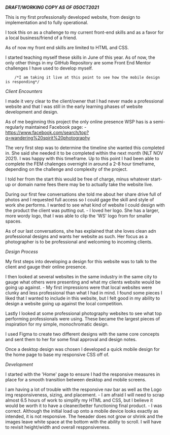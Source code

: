 ***DRAFT/WORKING COPY AS OF 05OCT2021***

This is my first professionally developed website, from design to implementation and to fully operational. 

I took this on as a challenge to my current front-end skills and as a favor for a local business/friend of a friend. 

As of now my front end skills are limited to HTML and CSS. 

I started teaching myself these skills in June of this year. As of now, the only other things in my GitHub Repository are some Front End Mentor challenges I have used to develop myself.

        /*I am taking it live at this point to see how the mobile design is responding*/



*Client Encounters*

I made it very clear to the client/owner that I had never made a professional website and that I was still in the early learning phases of website development and design.

As of me beginning this project the only online presence WSP has is a semi-regularly maintained Facebook page:
                - https://www.facebook.com/search/top?q=wandering%20spirit%20photography

The very first step was to determine the timeline she wanted this completed in. She said she needed it to be completed within the next month (NLT NOV 2021). I was happy with this timeframe. Up to this point I had been able to complete the FEM chalenges overnight in around a 2-8 hour timeframe, depending on the challenge and complexity of the project.

I told her from the start this would be free of charge, minus whatever start-up or domain name fees there may be to actually take the website live.

During our first few conversations she told me about her share drive full of photos and I requested full access so I could gage the skill and style of work she performs. I wanted to see what kind of website I could design with the product the client was putting out.
                - I loved her logo. She has a larger, more wordy logo, that I was able to clip the 'WS' logo from for smaller spaces.

As of our last conversations, she has explained that she loves clean adn professional designs and wants her website as such. Her focus as a photographer is to be professional and welcoming to incoming clients.



*Design Process*

My first steps into developing a design for this website was to talk to the client and gauge their online presence.

I then looked at several websites in the same industry in the same city to gauge what others were presenting and what my clients website would be going up against.
                - My first impressions were that local websites were clunky and less professional than what I had in mind. I found some pieces I liked that I wanted to include in this website, but I felt good in my ability to design a website going up against the local competition.
  
Lastly I looked at some professional photography websites to see what top performing professionals were using. These became the largest pieces of inspiration for my simple, monochromatic design.

I used Figma to create two different designs with the same core concepts and sent them to her for some final approval and design notes.

Once a desktop design was chosen I developed a quick mobile design for the home page to base my responsive CSS off of.



*Development*

I started with the 'Home' page to ensure I had the responsive measures in place for a smooth transition between desktop and mobile screens.

I am having a lot of trouble with the responsive nav bar as well as the Logo img responsiveness, sizing, and placement.
                - I am afraid I will need to scrap almost 6.5 hours of work to simplify my HTML and CSS, but I believe it would be worth it to have a cleaner/better functioning final product.
                - I was correct. Although the initial load up onto a mobile device looks exactly as intended, it is not responsive. The heeader does not grow or shrink and the images leave white space at the bottom with the ability to scroll. I will have to revisit height/width and overall resppnsiveness.
